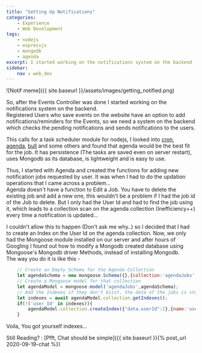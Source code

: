 ```yaml
---
title: "Setting Up Notifications"
categories:
    - Experience
    - Web Development
tags:
    - nodejs
    - expressjs
    - mongodb
    - agenda
excerpt: I started working on the notifications system on the backend
sidebar:
    nav : web_dev
---
```


![Notif meme]({{ site.baseurl }}/assets/images/getting_notified.png)

So, after the Events Controller was done I started working on the notifications system on the backend.  
Registered Users who save events on the website have an option to add notifications/reminders for the Events, so we need a system on the backend which checks the pending notifications and sends notifications to the users.  

This calls for a task scheduler module for nodejs, I looked into [cron](https://github.com/node-cron/node-cron#readme), [agenda](https://github.com/agenda/agenda#readme), [bull](https://github.com/OptimalBits/bull#readme) and some others and found that agenda would be the best fit for the job. It has persistence (The tasks are saved even on server restart), uses Mongodb as its database, is lightweight and is easy to use.

Thus, I started with Agenda and created the functions for adding new notification jobs requested by user. It was when I had to do the updation operations that I came across a problem...  
Agenda doesn't have a function to Edit a Job. You have to delete the existing job and add a new one, this wouldn't be a problem if I had the job id of the Job to delete. But I only had the User Id and had to find the job using it, which leads to a collection scan on the agenda collection (Inefficiency++) every time a notification is updated...  

I couldn't allow this to happen (Don't ask me why..) so I decided that I had to create an Index on the User Id on the agenda collection.
Now, we only had the Mongoose module installed on our server and after hours of Googling I found out how to modify a Mongodb created database using Mongoose's Mongodb driver Methods, instead of installing Mongodb.  
The way you do it is like this -
```javascript
    // Create an Empty Schema for the Agenda Collection
    let agendaSchema = new mongoose.Schema({},{collection:'agendaJobs', strict:false});
    // Create a Mongoose model for that collection
    let agendaModel = mongoose.model('agendaJobs',agendaSchema);
    // Add the Indexes if they don't Exist, the data of the jobs is stored in a data field by Agenda
    let indexes = await agendaModel.collection.getIndexes();
    if(!('user_Id' in indexes)){
        agendaModel.collection.createIndex({"data.userId":1},{name:'user_Id',sparse:'true'});
    }
```
Voila, You got yourself indexes...  

Still Reading? : [Pfft, Chat should be simple]({{ site.baseurl }}{% post_url 2020-09-19-chat %})
